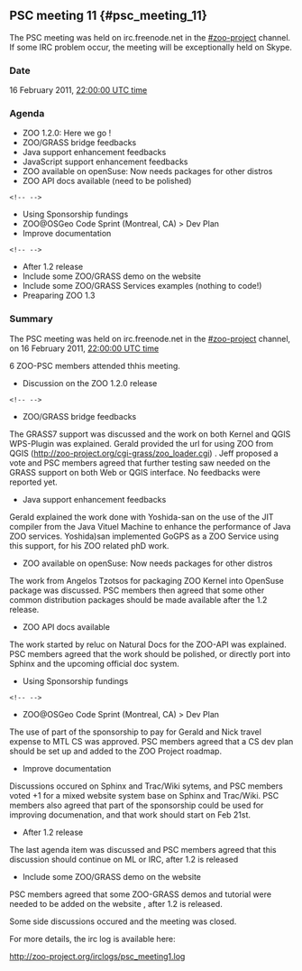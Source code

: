 ## PSC meeting 11 {#psc_meeting_11}

The PSC meeting was held on irc.freenode.net in the
[\#zoo-project](irc://irc.freenode.net/#zoo-project) channel. If some
IRC problem occur, the meeting will be exceptionally held on Skype.

### Date

16 February 2011, [22:00:00 UTC
time](http://www.timeanddate.com/worldclock/fixedtime.html?year=2011&month=2&day=16&hour=22&min=0&sec=0)

### Agenda

-   ZOO 1.2.0: Here we go !
-   ZOO/GRASS bridge feedbacks
-   Java support enhancement feedbacks
-   JavaScript support enhancement feedbacks
-   ZOO available on openSuse: Now needs packages for other distros
-   ZOO API docs available (need to be polished)

```{=html}
<!-- -->
```
-   Using Sponsorship fundings
-   ZOO\@OSGeo Code Sprint (Montreal, CA) \> Dev Plan
-   Improve documentation

```{=html}
<!-- -->
```
-   After 1.2 release
-   Include some ZOO/GRASS demo on the website
-   Include some ZOO/GRASS Services examples (nothing to code!)
-   Preaparing ZOO 1.3

### Summary

The PSC meeting was held on irc.freenode.net in the
[\#zoo-project](irc://irc.freenode.net/#zoo-project) channel, on 16
February 2011, [22:00:00 UTC
time](http://www.timeanddate.com/worldclock/fixedtime.html?year=2011&month=2&day=16&hour=22&min=0&sec=0)

6 ZOO-PSC members attended thhis meeting.

-   Discussion on the ZOO 1.2.0 release

```{=html}
<!-- -->
```
-   ZOO/GRASS bridge feedbacks

The GRASS7 support was discussed and the work on both Kernel and QGIS
WPS-Plugin was explained. Gerald provided the url for using ZOO from
QGIS (http://zoo-project.org/cgi-grass/zoo_loader.cgi) . Jeff proposed a
vote and PSC members agreed that further testing saw needed on the GRASS
support on both Web or QGIS interface. No feedbacks were reported yet.

-   Java support enhancement feedbacks

Gerald explained the work done with Yoshida-san on the use of the JIT
compiler from the Java Vituel Machine to enhance the performance of Java
ZOO services. Yoshida)san implemented GoGPS as a ZOO Service using this
support, for his ZOO related phD work.

-   ZOO available on openSuse: Now needs packages for other distros

The work from Angelos Tzotsos for packaging ZOO Kernel into OpenSuse
package was discussed. PSC members then agreed that some other common
distribution packages should be made available after the 1.2 release.

-   ZOO API docs available

The work started by reluc on Natural Docs for the ZOO-API was explained.
PSC members agreed that the work should be polished, or directly port
into Sphinx and the upcoming official doc system.

-   Using Sponsorship fundings

```{=html}
<!-- -->
```
-   ZOO\@OSGeo Code Sprint (Montreal, CA) \> Dev Plan

The use of part of the sponsorship to pay for Gerald and Nick travel
expense to MTL CS was approved. PSC members agreed that a CS dev plan
should be set up and added to the ZOO Project roadmap.

-   Improve documentation

Discussions occured on Sphinx and Trac/Wiki sytems, and PSC members
voted +1 for a mixed website system base on Sphinx and Trac/Wiki. PSC
members also agreed that part of the sponsorship could be used for
improving documenation, and that work should start on Feb 21st.

-   After 1.2 release

The last agenda item was discussed and PSC members agreed that this
discussion should continue on ML or IRC, after 1.2 is released

-   Include some ZOO/GRASS demo on the website

PSC members agreed that some ZOO-GRASS demos and tutorial were needed to
be added on the website , after 1.2 is released.

Some side discussions occured and the meeting was closed.

For more details, the irc log is available here:

<http://zoo-project.org/irclogs/psc_meeting1.log>

